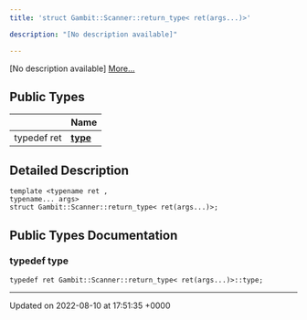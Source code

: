 ```yaml
---
title: 'struct Gambit::Scanner::return_type< ret(args...)>'

description: "[No description available]"

---
```









[No description available] [More...](#detailed-description)

## Public Types

|                | Name           |
| -------------- | -------------- |
| typedef ret | **[type](/documentation/code/gambit_2-2/classes/structgambit_1_1scanner_1_1return__type_3_01ret_07args_8_8_8_08_4/#typedef-type)**  |

## Detailed Description

```
template <typename ret ,
typename... args>
struct Gambit::Scanner::return_type< ret(args...)>;
```

## Public Types Documentation

### typedef type

```
typedef ret Gambit::Scanner::return_type< ret(args...)>::type;
```


-------------------------------

Updated on 2022-08-10 at 17:51:35 +0000